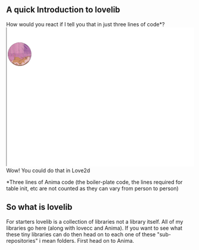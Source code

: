 ## A quick Introduction to lovelib

How would you react if I tell you that in just three lines of code*?
<a href="https://github.com/YoungNeer/lovelib/Anima">
  <img src="https://github.com/YoungNeer/lovelib/blob/master/Anima/Screenshots/ball_animation.gif"/>
 </a>
 <br>
 <span align="center">Wow! You could do that in Love2d</span>


*Three lines of Anima code (the boiler-plate code, the lines required for table init, etc are not counted as they can vary from person to person)
  
## So what is lovelib
For starters lovelib is a collection of libraries not a library itself. All of my libraries go here (along with lovecc and Anima). If you want to see what these tiny libraries can do then head on to each one of these "sub-repositories" i mean folders. First head on to Anima.

